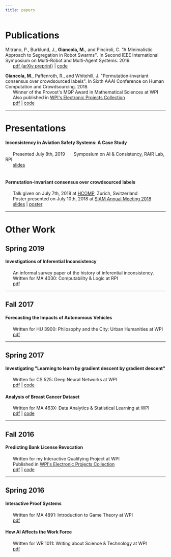 ```yaml
---
title: papers
---
```


# Publications

Mitrano, P., Burklund, J., **Giancola, M.**, and Pinciroli, C. "A Minimalistic Approach to Segregation in Robot Swarms''. In Second IEEE International Symposium on Multi-Robot and Multi-Agent Systems. 2019. <br>
&nbsp;&nbsp;&nbsp;&nbsp;&nbsp;&nbsp;[pdf (arXiv preprint)](https://arxiv.org/pdf/1901.10423.pdf) | [code](https://github.com/jsburklund/RobotAggregation)
<br/>

**Giancola, M.**, Paffenroth, R., and Whitehill, J. "Permutation-invariant consensus over crowdsourced labels". In Sixth AAAI Conference on Human Computation and Crowdsourcing. 2018. <br>
&nbsp;&nbsp;&nbsp;&nbsp;&nbsp;&nbsp;Winner of the Provost's MQP Award in Mathematical Sciences at WPI <br>
&nbsp;&nbsp;&nbsp;&nbsp;&nbsp;&nbsp;Also published in [WPI's Electronic Projects Collection](https://web.wpi.edu/Pubs/E-project/Available/E-project-042218-194555/) <br>
&nbsp;&nbsp;&nbsp;&nbsp;&nbsp;&nbsp;[pdf](2018/Giancola_Paffenroth_Whitehill_2018.pdf) | [code](https://github.com/mjgiancola/MQP) <br>

---

# Presentations

#### Inconsistency in Aviation Safety Systems: A Case Study
&nbsp;&nbsp;&nbsp;&nbsp;&nbsp;&nbsp;Presented July 8th, 2019
&nbsp;&nbsp;&nbsp;&nbsp;&nbsp;&nbsp;Symposium on AI & Consistency, RAIR Lab, RPI <br>
&nbsp;&nbsp;&nbsp;&nbsp;&nbsp;&nbsp;[slides](2019/Inconsistency_Symposium_Presentation.ppsx) <br>
<br/>

#### Permutation-invariant consensus over crowdsourced labels
&nbsp;&nbsp;&nbsp;&nbsp;&nbsp;&nbsp;Talk given on July 7th, 2018 at [HCOMP](https://www.humancomputation.com/2018/), Zurich, Switzerland <br>
&nbsp;&nbsp;&nbsp;&nbsp;&nbsp;&nbsp;Poster presented on July 10th, 2018 at [SIAM Annual Meeting 2018](https://www.siam.org/Conferences/CM/Main/an18) <br>
&nbsp;&nbsp;&nbsp;&nbsp;&nbsp;&nbsp;[slides](2018/HCOMP_Presentation.ppsx) | [poster](2018/MQP_Poster.pdf) <br>

---

# Other Work

## Spring 2019
#### Investigations of Inferential Inconsistency
&nbsp;&nbsp;&nbsp;&nbsp;&nbsp;&nbsp;An informal survey paper of the history of inferential inconsistency. <br>
&nbsp;&nbsp;&nbsp;&nbsp;&nbsp;&nbsp;Written for MA 4030: Computability & Logic at RPI <br>
&nbsp;&nbsp;&nbsp;&nbsp;&nbsp;&nbsp;[pdf](2019/Inferential_Inconsistency.pdf) <br>

---

## Fall 2017

#### Forecasting the Impacts of Autonomous Vehicles
&nbsp;&nbsp;&nbsp;&nbsp;&nbsp;&nbsp;Written for HU 3900: Philosophy and the City: Urban Humanities at WPI <br>
&nbsp;&nbsp;&nbsp;&nbsp;&nbsp;&nbsp;[pdf](2017/Giancola_Seminar_Report.pdf) <br>

---

## Spring 2017

#### Investigating "Learning to learn by gradient descent by gradient descent"
&nbsp;&nbsp;&nbsp;&nbsp;&nbsp;&nbsp;Written for CS 525: Deep Neural Networks at WPI <br>
&nbsp;&nbsp;&nbsp;&nbsp;&nbsp;&nbsp;[pdf](2017/Investigating_Learning_to_learn.pdf) | [code](https://github.com/mjgiancola/cs-525-project)
<br/>

#### Analysis of Breast Cancer Dataset
&nbsp;&nbsp;&nbsp;&nbsp;&nbsp;&nbsp;Written for MA 463X: Data Analytics & Statistical Learning at WPI <br>
&nbsp;&nbsp;&nbsp;&nbsp;&nbsp;&nbsp;[pdf](2017/Analysis_of_Breast_Cancer_Dataset.pdf) | [code](https://github.com/mjgiancola/wpi-ma-463x-project) <br>

---

## Fall 2016

#### Predicting Bank License Revocation
&nbsp;&nbsp;&nbsp;&nbsp;&nbsp;&nbsp;Written for my Interactive Qualifying Project at WPI <br>
&nbsp;&nbsp;&nbsp;&nbsp;&nbsp;&nbsp;Published in [WPI's Electronic Projects Collection](https://web.wpi.edu/Pubs/E-project/Available/E-project-101716-093448/) <br>
&nbsp;&nbsp;&nbsp;&nbsp;&nbsp;&nbsp;[pdf](2016/Predicting_Bank_License_Revocation.pdf) | [code](https://github.com/mjgiancola/banks_analytics) <br>

---

## Spring 2016

#### Interactive Proof Systems
&nbsp;&nbsp;&nbsp;&nbsp;&nbsp;&nbsp;Written for MA 4891: Introduction to Game Theory at WPI <br>
&nbsp;&nbsp;&nbsp;&nbsp;&nbsp;&nbsp;[pdf](2016/Interactive_Proof_Systems.pdf)
<br/>

#### How AI Affects the Work Force
&nbsp;&nbsp;&nbsp;&nbsp;&nbsp;&nbsp;Written for WR 1011: Writing about Science & Technology at WPI <br>
&nbsp;&nbsp;&nbsp;&nbsp;&nbsp;&nbsp;[pdf](2016/How_AI_Affects_Work_Force.pdf) <br>
